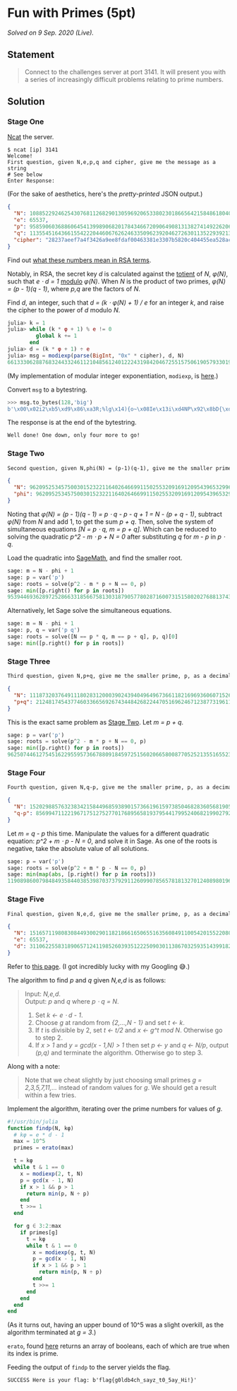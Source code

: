 <!-- SPDX-License-Identifier: CC-BY-NC-ND-4.0 -->
# Fun with Primes (5pt)

_Solved on 9 Sep. 2020 (Live)._

## Statement

> Connect to the challenges server at port 3141. It will present you with a series of increasingly difficult problems
> relating to prime numbers.

## Solution

### Stage One

[Ncat](https://nmap.org/ncat/) the server.

```shell
$ ncat [ip] 3141
Welcome!
First question, given N,e,p,q and cipher, give me the message as a string
# See below
Enter Response:
```

(For the sake of aesthetics, here's the _pretty-printed_ JSON output.)

```json
{
  "N": 108852292462543076811268290130596920653380230186656421584861804088654994078901322933050005656845922473580531851275107259559562957696136704137566653866635144913920961123679425398616475096703686029639826720346254555763117304185676699222578035358499297117902356104517295011751108394217724679847764489198874919263,
  "e": 65537,
  "p": 9585906036886064541399890682017843466720906490813138274149226206396065023873794345947086772822622643833832822391228231949487521248695184179272945316423429,
  "q": 11355451643661554222044606762624633509623920462726301135229392137226771125358091839049571252263990555731032619527539177893642322031245642789179589280508947,
  "cipher": "28237aeef7a4f3426a9ee8fdaf00463381e3307b5820c404455ea528acbc3da8a67a0e7f9085e155f3a810538422e201e1714bf28826afc4ed561e056dc952a20361e9a575be2a23f08cdea0c706638f6a3e6583514949f6755b96139c050dc5198a59f3c712deea141750e7e45b25a976f4c2167defde1a5f31e914c25e4137"
}
```

Find out [what these numbers mean in RSA terms](https://www.cryptool.org/en/cto-highlights/rsa-step-by-step).

Notably, in RSA, the secret key _d_ is calculated against the
[totient](https://en.wikipedia.org/wiki/Euler%27s_totient_function) of _N_, _φ(N)_, such that _e ⋅ d = 1_
[modulo](https://en.wikipedia.org/wiki/Modular_arithmetic) _φ(N)_. When _N_ is the product of two primes, _φ(N) = (p -
1)(q - 1)_, where _p,q_ are the factors of _N_.

Find _d_, an integer, such that _d = (k ⋅ φ(N) + 1) / e_ for an integer _k_, and raise the cipher to the power of _d_
modulo _N_.

```julia
julia> k = 1
julia> while (k * φ + 1) % e != 0
         global k += 1
       end
julia> d = (k * φ + 1) ÷ e
julia> msg = modiexp(parse(BigInt, "0x" * cipher), d, N)
6613330628876832443324611210485612401222431984204672551575061905793301974394365433228236314770599591263347537839866748012825827923893874902391360294313058356629439583093699587312544744047648911499950776941245226060148695275589376884576990652464393097986232243711785907789256827585218374050269055815216929
```

(My implementation of modular integer exponentiation, `modiexp`, is
[here](https://gist.github.com/jthvai/6366f2bec88fc26adf23292106c26dd5).)

Convert `msg` to a bytestring.

```py
>>> msg.to_bytes(128,'big')
b'\x00\x02i2\xb5\xd9\x86\xa3R;%lg\x14){o~\x08Ie\x13i\xd4NP\x92\x8bD{\xdc\xf6s\xc9\xfc\xf8\xfe\xa6g1\xb1\x81\x10\x8a#\xe2\xbf\x9f!l\x9di\x89_*w\xdf\xed$@Yz\x13I|\xce\x84\x08|D%\xe0\xc8\xd8\xbbVq\x97\x11\x97xp1t{\x00Well done! One down, only four more to go!'
```

The response is at the end of the bytestring.

```txt
Well done! One down, only four more to go!
```

### Stage Two

```txt
Second question, given N,phi(N) = (p-1)(q-1), give me the smaller prime, p, as a decimal integer
```

```json
{
  "N": 96209525345750030152322116402646699115025532091691209543965329966667590598097083851614757364780306972505815121029464207983557239787186893254196169079054824554242909714119727838654659150619253371524244890762268965532470102814654220567341070534498624221327514943860029309913796195423695848829294195589600756719,
  "phi": 96209525345750030152322116402646699115025532091691209543965329966667590598097083851614757364780306972505815121029464207983557239787186893254196169079054804929355382549868821190108696064553466921567845649084230125532913402083910144677373961550649093560721683071053840089420067402943471321292974863920657507296
}
```

Noting that _φ(N) = (p - 1)(q - 1) = p ⋅ q - p - q + 1 = N - (p + q - 1)_, subtract _φ(N)_ from _N_ and add 1, to get
the sum _p + q_. Then, solve the system of simultaneous equations _[N = p ⋅ q, m = p + q]_. Which can be reduced to
solving the quadratic _p^2 - m ⋅ p + N = 0_ after substituting _q_ for _m - p_ in _p ⋅ q_.

Load the quadratic into [SageMath](https://www.sagemath.org/), and find the smaller root.

```py
sage: m = N - phi + 1
sage: p = var('p')
sage: roots = solve(p^2 - m * p + N == 0, p)
sage: min([p.right() for p in roots])
9539446936289725286633185667581303187905778028716007315158020276881374361386727917369233591693395297140667896916841506429247463533256338341310630383828497
```

Alternatively, let Sage solve the simultaneous equations.

```py
sage: m = N - phi + 1
sage: p, q = var('p q')
sage: roots = solve([N == p * q, m == p + q], p, q)[0]
sage: min([p.right() for p in roots])
```

### Stage Three

```txt
Third question, given N,p+q, give me the smaller prime, p, as a decimal integer
```

```json
{
  "N": 111873203764911180283120003902439404964967366118216969360607152618440357517263085651390597775481599596671752029090649290013000848898732382171157207258813709501805485725000715018881725778352838539396008792236637774013118743720596181480219494620207275981837541029481598068201965121348784106576990956310653886073,
  "p+q": 21248174543774603366569267434484268224470516962467123877319611624143982775008832896955284525055900689875422711626703229618270757718151543665558220053299946
}
```

This is the exact same problem as [Stage Two](#stage-two). Let _m = p + q_.

```py
sage: p = var('p')
sage: roots = solve(p^2 - m * p + N == 0, p)
sage: min([p.right() for p in roots])
9625074461275451622955957366788091845972515602066580087705252135516552339756867697018421984859991679140596096423843526568641050706071277294782001174349189
```

### Stage Four

```txt
Fourth question, given N,q-p, give me the smaller prime, p, as a decimal integer
```

```json
{
  "N": 152029885763238342158449685938901573661961597385046828360568190579954782995507473697302761881616775974388258293466171872712683905509375702570334637054767215021520267436416692377409501046337069315021603419971112988247614734671896579519513408222509995303621705876619374215102134067173783219413563844639802046133,
  "q-p": 856994711221967175127527701768956581937954417995240682199027923071595451865846581063812787032803802313699507178347357309082733944795651154554424529225692
}
```

Let _m = q - p_ this time. Manipulate the values for a different quadratic equation: _p^2 + m ⋅ p - N = 0_, and solve it
in Sage. As one of the roots is negative, take the absolute value of all solutions.

```py
sage: p = var('p')
sage: roots = solve(p^2 + m * p - N == 0, p)
sage: min(map(abs, [p.right() for p in roots]))
11908986007984849358440385398703737929112609907856578181327012408980196465097276790225056159187809177858582435961675429925483760130430999361475124922663111
```

### Stage Five

```txt
Final question, given N,e,d, give me the smaller prime, p, as a decimal integer
```

```json
{
  "N": 151657119808308449300290118218661650655163560849110054201552208033482938674862312273827822256653319286460770023221907167496786059543854445620212488961827646146604274867305403229505892022805561454641964412052680165674518820249903209154009965920674283725772942330003745791744805650534496343205309403027923976259,
  "e": 65537,
  "d": 3110622558318906571241198526039351222509030113867032593514399182122866289421724884651704793833155921638162659161048352520757769993136279392833786328435659864671410802059383271507210404800152600254497727921010648301304657087874556999425044459643837126894844653123767107971048940093221217644931970022454188097
}
```

Refer to [this page](https://www.di-mgt.com.au/rsa_factorize_n.html). (I got incredibly lucky with my Googling
:sweat_smile:.)

The algorithm to find _p_ and _q_ given _N,e,d_ is as follows:

> Input: _N,e,d_. \
> Output: _p_ and _q_ where _p ⋅ q = N_.
>
>   1. Set _k <- e ⋅ d - 1_.
>   2. Choose _g_ at random from _{2,...,N - 1}_ and set _t <- k_.
>   3. If _t_ is divisible by 2, set _t <- t/2_ and _x <- g^t mod N_. Otherwise go to step 2.
>   4. If _x > 1_ and _y = gcd(x - 1,N) > 1_ then set _p <- y_ and _q <- N/p_, output _(p,q)_ and terminate the algorithm. Otherwise go to step 3.

Along with a note:

> Note that we cheat slightly by just choosing small primes _g = 2,3,5,7,11,..._ instead of random values for _g_. We should get
> a result within a few tries.

Implement the algorithm, iterating over the prime numbers for values of _g_.

```julia
#!/usr/bin/julia
function findp(N, kφ)
  # kφ = e * d - 1
  max = 10^5
  primes = erato(max)

  t = kφ
  while t & 1 == 0
    x = modiexp(2, t, N)
    p = gcd(x - 1, N)
    if x > 1 && p > 1
      return min(p, N ÷ p)
    end
    t >>= 1
  end

  for g ∈ 3:2:max
    if primes[g]
      t = kφ
      while t & 1 == 0
        x = modiexp(g, t, N)
        p = gcd(x - 1, N)
        if x > 1 && p > 1
          return min(p, N ÷ p)
        end
        t >>= 1
      end
    end
  end
end
```

(As it turns out, having an upper bound of 10^5 was a slight overkill, as the algorithm terminated at _g = 3_.)

`erato`, found [here](https://gist.github.com/jthvai/de9c2a5d6306016b684c5343f0eebacd) returns an array of booleans,
each of which are true when its index is prime.

Feeding the output of `findp` to the server yields the flag.

```txt
SUCCESS Here is your flag: b'flag{g0ldb4ch_sayz_t0_5ay_Hi!}'
```
